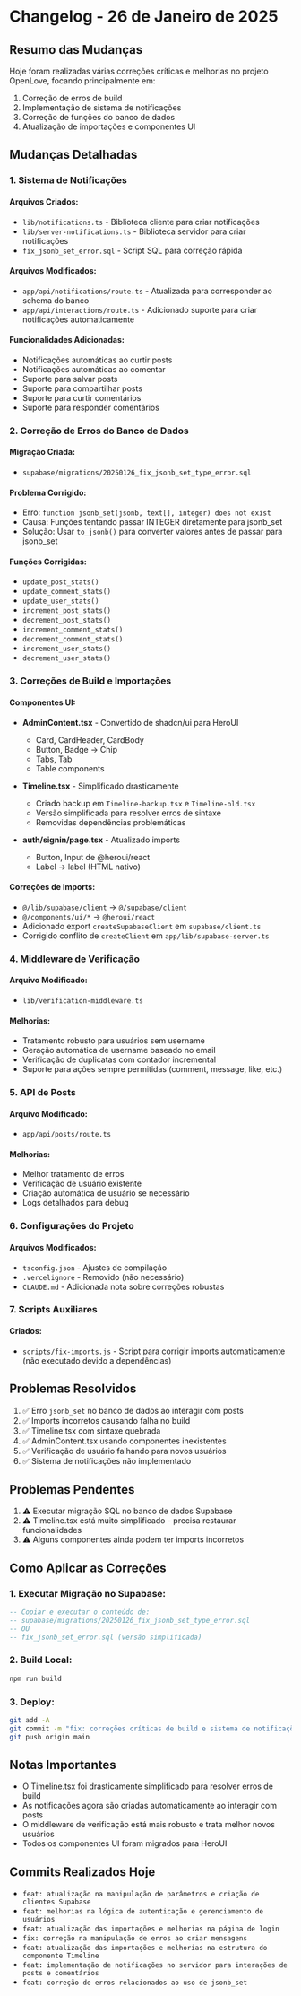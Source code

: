 # Changelog - 26 de Janeiro de 2025

## Resumo das Mudanças

Hoje foram realizadas várias correções críticas e melhorias no projeto OpenLove, focando principalmente em:
1. Correção de erros de build
2. Implementação de sistema de notificações
3. Correção de funções do banco de dados
4. Atualização de importações e componentes UI

## Mudanças Detalhadas

### 1. Sistema de Notificações

#### Arquivos Criados:
- `lib/notifications.ts` - Biblioteca cliente para criar notificações
- `lib/server-notifications.ts` - Biblioteca servidor para criar notificações
- `fix_jsonb_set_error.sql` - Script SQL para correção rápida

#### Arquivos Modificados:
- `app/api/notifications/route.ts` - Atualizada para corresponder ao schema do banco
- `app/api/interactions/route.ts` - Adicionado suporte para criar notificações automaticamente

#### Funcionalidades Adicionadas:
- Notificações automáticas ao curtir posts
- Notificações automáticas ao comentar
- Suporte para salvar posts
- Suporte para compartilhar posts
- Suporte para curtir comentários
- Suporte para responder comentários

### 2. Correção de Erros do Banco de Dados

#### Migração Criada:
- `supabase/migrations/20250126_fix_jsonb_set_type_error.sql`

#### Problema Corrigido:
- Erro: `function jsonb_set(jsonb, text[], integer) does not exist`
- Causa: Funções tentando passar INTEGER diretamente para jsonb_set
- Solução: Usar `to_jsonb()` para converter valores antes de passar para jsonb_set

#### Funções Corrigidas:
- `update_post_stats()`
- `update_comment_stats()`
- `update_user_stats()`
- `increment_post_stats()`
- `decrement_post_stats()`
- `increment_comment_stats()`
- `decrement_comment_stats()`
- `increment_user_stats()`
- `decrement_user_stats()`

### 3. Correções de Build e Importações

#### Componentes UI:
- **AdminContent.tsx** - Convertido de shadcn/ui para HeroUI
  - Card, CardHeader, CardBody
  - Button, Badge → Chip
  - Tabs, Tab
  - Table components

- **Timeline.tsx** - Simplificado drasticamente
  - Criado backup em `Timeline-backup.tsx` e `Timeline-old.tsx`
  - Versão simplificada para resolver erros de sintaxe
  - Removidas dependências problemáticas

- **auth/signin/page.tsx** - Atualizado imports
  - Button, Input de @heroui/react
  - Label → label (HTML nativo)

#### Correções de Imports:
- `@/lib/supabase/client` → `@/supabase/client`
- `@/components/ui/*` → `@heroui/react`
- Adicionado export `createSupabaseClient` em `supabase/client.ts`
- Corrigido conflito de `createClient` em `app/lib/supabase-server.ts`

### 4. Middleware de Verificação

#### Arquivo Modificado:
- `lib/verification-middleware.ts`

#### Melhorias:
- Tratamento robusto para usuários sem username
- Geração automática de username baseado no email
- Verificação de duplicatas com contador incremental
- Suporte para ações sempre permitidas (comment, message, like, etc.)

### 5. API de Posts

#### Arquivo Modificado:
- `app/api/posts/route.ts`

#### Melhorias:
- Melhor tratamento de erros
- Verificação de usuário existente
- Criação automática de usuário se necessário
- Logs detalhados para debug

### 6. Configurações do Projeto

#### Arquivos Modificados:
- `tsconfig.json` - Ajustes de compilação
- `.vercelignore` - Removido (não necessário)
- `CLAUDE.md` - Adicionada nota sobre correções robustas

### 7. Scripts Auxiliares

#### Criados:
- `scripts/fix-imports.js` - Script para corrigir imports automaticamente (não executado devido a dependências)

## Problemas Resolvidos

1. ✅ Erro `jsonb_set` no banco de dados ao interagir com posts
2. ✅ Imports incorretos causando falha no build
3. ✅ Timeline.tsx com sintaxe quebrada
4. ✅ AdminContent.tsx usando componentes inexistentes
5. ✅ Verificação de usuário falhando para novos usuários
6. ✅ Sistema de notificações não implementado

## Problemas Pendentes

1. ⚠️ Executar migração SQL no banco de dados Supabase
2. ⚠️ Timeline.tsx está muito simplificado - precisa restaurar funcionalidades
3. ⚠️ Alguns componentes ainda podem ter imports incorretos

## Como Aplicar as Correções

### 1. Executar Migração no Supabase:
```sql
-- Copiar e executar o conteúdo de:
-- supabase/migrations/20250126_fix_jsonb_set_type_error.sql
-- OU
-- fix_jsonb_set_error.sql (versão simplificada)
```

### 2. Build Local:
```bash
npm run build
```

### 3. Deploy:
```bash
git add -A
git commit -m "fix: correções críticas de build e sistema de notificações"
git push origin main
```

## Notas Importantes

- O Timeline.tsx foi drasticamente simplificado para resolver erros de build
- As notificações agora são criadas automaticamente ao interagir com posts
- O middleware de verificação está mais robusto e trata melhor novos usuários
- Todos os componentes UI foram migrados para HeroUI

## Commits Realizados Hoje

- `feat: atualização na manipulação de parâmetros e criação de clientes Supabase`
- `feat: melhorias na lógica de autenticação e gerenciamento de usuários`
- `feat: atualização das importações e melhorias na página de login`
- `fix: correção na manipulação de erros ao criar mensagens`
- `feat: atualização das importações e melhorias na estrutura do componente Timeline`
- `feat: implementação de notificações no servidor para interações de posts e comentários`
- `feat: correção de erros relacionados ao uso de jsonb_set`